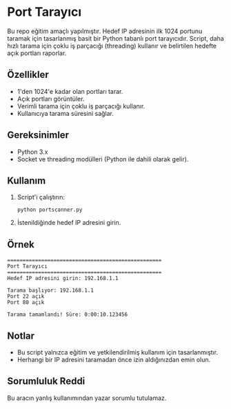 
# Port Tarayıcı

Bu repo eğitim amaçlı yapılmıştır. Hedef IP adresinin ilk 1024 portunu taramak için tasarlanmış basit bir Python tabanlı port tarayıcıdır. 
Script, daha hızlı tarama için çoklu iş parçacığı (threading) kullanır ve belirtilen hedefte açık portları raporlar.

## Özellikler
- 1'den 1024'e kadar olan portları tarar.
- Açık portları görüntüler.
- Verimli tarama için çoklu iş parçacığı kullanır.
- Kullanıcıya tarama süresini sağlar.

## Gereksinimler
- Python 3.x
- Socket ve threading modülleri (Python ile dahili olarak gelir).

## Kullanım
1. Script'i çalıştırın:
    ```
    python portscanner.py
    ```
3. İstenildiğinde hedef IP adresini girin.

## Örnek
```
==================================================
Port Tarayıcı
==================================================
Hedef IP adresini girin: 192.168.1.1

Tarama başlıyor: 192.168.1.1
Port 22 açık
Port 80 açık

Tarama tamamlandı! Süre: 0:00:10.123456
```

## Notlar
- Bu script yalnızca eğitim ve yetkilendirilmiş kullanım için tasarlanmıştır.
- Herhangi bir IP adresini taramadan önce izin aldığınızdan emin olun.

## Sorumluluk Reddi
Bu aracın yanlış kullanımından yazar sorumlu tutulamaz.
